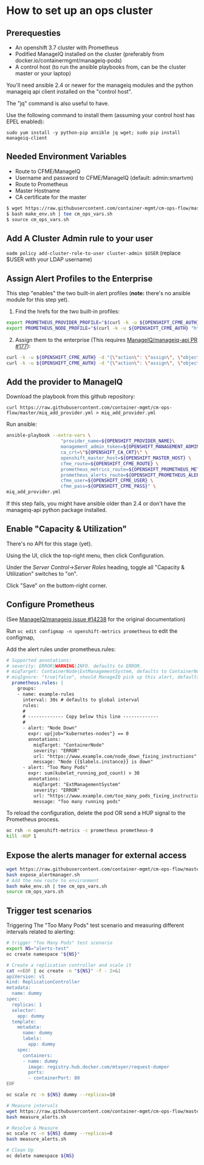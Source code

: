 # How to set up an ops cluster

## Prerequesties

* An openshift 3.7 cluster with Prometheus
* Podified ManageIQ installed on the cluster (preferably from docker.io/containermgmt/manageiq-pods)
* A control host (to run the ansible playbooks from, can be the cluster master or your laptop)

You'll need ansible 2.4 or newer for the manageiq modules and the python manageiq api client installed on the "control host".

The "jq" command is also useful to have.

Use the following command to install them (assuming your control host has EPEL enabled):

``sudo yum install -y python-pip ansible jq wget; sudo pip install manageiq-client``

## Needed Environment Variables

* Route to CFME/ManageIQ
* Username and password to CFME/ManageIQ (default: admin:smartvm)
* Route to Prometheus
* Master Hostname
* CA certificate for the master

```bash
$ wget https://raw.githubusercontent.com/container-mgmt/cm-ops-flow/master/make_env.sh
$ bash make_env.sh | tee cm_ops_vars.sh
$ source cm_ops_vars.sh
```
## Add A Cluster Admin rule to your user
``oadm policy add-cluster-role-to-user cluster-admin $USER`` (replace $USER with your LDAP username)

## Assign Alert Profiles to the Enterprise

This step "enables" the two built-in alert profiles (**note:** there's no ansible module for this step yet).

1. Find the hrefs for the two built-in profiles:

```bash
export PROMETHEUS_PROVIDER_PROFILE="$(curl -k -u ${OPENSHIFT_CFME_AUTH} "https://${OPENSHIFT_CFME_ROUTE}/api/alert_definition_profiles?filter\[\]=guid=a16fcf51-e2ae-492d-af37-19de881476ad" | jq -r ".resources[0].href")"``
export PROMETHEUS_NODE_PROFILE="$(curl -k -u ${OPENSHIFT_CFME_AUTH} "https://${OPENSHIFT_CFME_ROUTE}/api/alert_definition_profiles?filter\[\]=guid=ff0fb114-be03-4685-bebb-b6ae8f13d7ad" | jq -r ".resources[0].href")"``
```
2. Assign them to the enterprise (This requires [ManageIQ/manageiq-api PR #177](https://github.com/ManageIQ/manageiq-api/pull/177)):

```bash
curl -k -u ${OPENSHIFT_CFME_AUTH} -d "{\"action\": \"assign\", \"objects\": [\"https://${OPENSHIFT_CFME_ROUTE}/api/enterprises/1\"]}" ${PROMETHEUS_PROVIDER_PROFILE}
curl -k -u ${OPENSHIFT_CFME_AUTH} -d "{\"action\": \"assign\", \"objects\": [\"https://${OPENSHIFT_CFME_ROUTE}/api/enterprises/1\"]}" ${PROMETHEUS_NODE_PROFILE}
```

## Add the provider to ManageIQ

Download the playbook from this github repository:

``curl https://raw.githubusercontent.com/container-mgmt/cm-ops-flow/master/miq_add_provider.yml > miq_add_provider.yml``

Run ansible:

```bash
ansible-playbook --extra-vars \
                    "provider_name=${OPENSHIFT_PROVIDER_NAME}\
                    management_admin_token=${OPENSHIFT_MANAGEMENT_ADMIN_TOKEN} \
                    ca_crt=\"${OPENSHIFT_CA_CRT}\" \
                    openshift_master_host=${OPENSHIFT_MASTER_HOST} \
                    cfme_route=${OPENSHIFT_CFME_ROUTE} \
                    prometheus_metrics_route=${OPENSHIFT_PROMETHEUS_METRICS_ROUTE} \
                    prometheus_alerts_route=${OPENSHIFT_PROMETHEUS_ALERTS_ROUTE} \
                    cfme_user=${OPENSHIFT_CFME_USER} \
                    cfme_pass=${OPENSHIFT_CFME_PASS}" \
miq_add_provider.yml
```

If this step fails, you might have ansible older than 2.4 or don't have the manageiq-api python package installed.

## Enable "Capacity & Utilization"
There's no API for this stage (yet).

Using the UI, click the top-right menu, then click Configuration.

Under the *Server Control*->*Server Roles* heading, toggle all "Capacity & Utilization" switches to "on".

Click "Save" on the buttom-right corner.

## Configure Prometheus

(See [ManageIQ/manageiq issue #14238](https://github.com/ManageIQ/manageiq/issues/14238) for the original documentation)

Run `oc edit configmap -n openshift-metrics prometheus` to edit the configmap,

Add the alert rules under prometheus.rules:

```yaml
# Supported annotations:
# severity: ERROR|WARNING|INFO. defaults to ERROR.
# miqTarget: ContainerNode|ExtManagementSystem, defaults to ContainerNode.
# miqIgnore: "true|false", should ManageIQ pick up this alert, defaults to true.
  prometheus.rules: |
    groups:
    - name: example-rules
      interval: 30s # defaults to global interval
      rules:
      # 
      # ------------- Copy below this line -------------
      #
      - alert: "Node Down"
        expr: up{job="kubernetes-nodes"} == 0
        annotations:
          miqTarget: "ContainerNode"
          severity: "ERROR"
          url: "https://www.example.com/node_down_fixing_instructions"
          message: "Node {{$labels.instance}} is down"
      - alert: "Too Many Pods"
        expr: sum(kubelet_running_pod_count) > 30
        annotations:
          miqTarget: "ExtManagementSystem"
          severity: "ERROR"
          url: "https://www.example.com/too_many_pods_fixing_instructions"
          message: "Too many running pods"
```
To reload the configuration, delete the pod OR send a HUP signal to the Prometheus process.

```bash
oc rsh -n openshift-metrics -c prometheus prometheus-0
kill -HUP 1
```

## Expose the alerts manager for external access

```bash
wget https://raw.githubusercontent.com/container-mgmt/cm-ops-flow/master/expose_alertmanager.sh
bash expose_alertmanager.sh
# Add the new route to environment
bash make_env.sh | tee cm_ops_vars.sh
source cm_ops_vars.sh
```


## Trigger test scenarios

Triggering The "Too Many Pods" test scenario and measuring different intervals related to alerting:
 
```bash
# trigger "Too Many Pods" test scenario
export NS="alerts-test"
oc create namespace "${NS}"

# Create a replication controller and scale it 
cat <<EOF | oc create -n "${NS}" -f - 2>&1
apiVersion: v1
kind: ReplicationController
metadata:
  name: dummy
spec:
  replicas: 1
  selector:
    app: dummy
  template:
    metadata:
      name: dummy
      labels:
        app: dummy
    spec:
      containers:
      - name: dummy
        image: registry.hub.docker.com/mtayer/request-dumper
        ports:
        - containerPort: 80
EOF

oc scale rc -n ${NS} dummy --replicas=10

# Measure intervals
wget https://raw.githubusercontent.com/container-mgmt/cm-ops-flow/master/measure_alerts.sh
bash measure_alerts.sh

# Resolve & Measure
oc scale rc -n ${NS} dummy --replicas=0
bash measure_alerts.sh

# Clean Up
oc delete namespace ${NS} 
```
